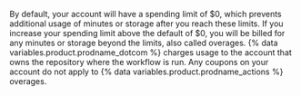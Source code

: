 By default, your account will have a spending limit of $0, which prevents additional usage of minutes or storage after you reach these limits. If you increase your spending limit above the default of $0, you will be billed for any minutes or storage beyond the limits, also called overages. {% data variables.product.prodname_dotcom %} charges usage to the account that owns the repository where the workflow is run. Any coupons on your account do not apply to {% data variables.product.prodname_actions %} overages.
